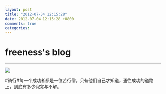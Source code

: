 ```yaml
---
layout: post
title: "2012-07-04 12:15:28"
date: 2012-07-04 12:15:28 +0800
comments: true
categories: 
---
```


# freeness's blog

----------

![](http://okqmqrbgo.bkt.clouddn.com/201207041215281.jpg)

>
\#骑行\#每一个成功者都是一位苦行僧。只有他们自己才知道，通往成功的道路上，到底有多少寂寞与不解。